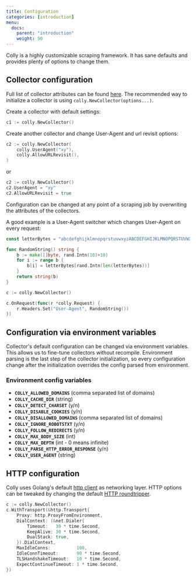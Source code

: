 ```yaml
---
title: Configuration
categories: [introduction]
menu:
  docs:
    parent: "introduction"
    weight: 50
---
```


Colly is a highly customizable scraping framework. It has sane defaults and provides plenty of options to change them.


## Collector configuration

Full list of collector attributes can be found [here](https://godoc.org/github.com/gocolly/colly#Collector).
The recommended way to initialize a collector is using `colly.NewCollector(options...)`.

Create a collector with default settings:
```go
c1 := colly.NewCollector()
```

Create another collector and change User-Agent and url revisit options:
```go
c2 := colly.NewCollector(
	colly.UserAgent("xy"),
	colly.AllowURLRevisit(),
)
```
or
```go
c2 := colly.NewCollector()
c2.UserAgent = "xy"
c2.AllowURLRevisit = true
```

Configuration can be changed at any point of a scraping job by overwriting the attributes of the collectors.

A good example is a User-Agent switcher which changes User-Agent on every request:
```go
const letterBytes = "abcdefghijklmnopqrstuvwxyzABCDEFGHIJKLMNOPQRSTUVWXYZ"

func RandomString() string {
	b := make([]byte, rand.Intn(10)+10)
	for i := range b {
		b[i] = letterBytes[rand.Intn(len(letterBytes))]
	}
	return string(b)
}

c := colly.NewCollector()

c.OnRequest(func(r *colly.Request) {
	r.Headers.Set("User-Agent", RandomString())
})
```

## Configuration via environment variables

Collector's default configuration can be changed via environment variables. This allows us to fine-tune collectors without recompile.
Environment parsing is the last step of the collector initialization, so every configuration change after the initialization overrides the config parsed from environment.

### Environment config variables


 - **`COLLY_ALLOWED_DOMAINS`** (comma separated list of domains)
 - **`COLLY_CACHE_DIR`** (string)
 - **`COLLY_DETECT_CHARSET`** (y/n)
 - **`COLLY_DISABLE_COOKIES`** (y/n)
 - **`COLLY_DISALLOWED_DOMAINS`** (comma separated list of domains)
 - **`COLLY_IGNORE_ROBOTSTXT`** (y/n)
 - **`COLLY_FOLLOW_REDIRECTS`** (y/n)
 - **`COLLY_MAX_BODY_SIZE`** (int)
 - **`COLLY_MAX_DEPTH`** (int - 0 means infinite)
 - **`COLLY_PARSE_HTTP_ERROR_RESPONSE`** (y/n)
 - **`COLLY_USER_AGENT`** (string)


## HTTP configuration

Colly uses Golang's default [http client](https://godoc.org/net/http) as networking layer. HTTP options can be tweaked by changing the default [HTTP roundtripper](https://godoc.org/net/http#RoundTripper).

```go
c := colly.NewCollector()
c.WithTransport(&http.Transport{
	Proxy: http.ProxyFromEnvironment,
	DialContext: (&net.Dialer{
		Timeout:   30 * time.Second,
		KeepAlive: 30 * time.Second,
		DualStack: true,
	}).DialContext,
	MaxIdleConns:          100,
	IdleConnTimeout:       90 * time.Second,
	TLSHandshakeTimeout:   10 * time.Second,
	ExpectContinueTimeout: 1 * time.Second,
})
```
